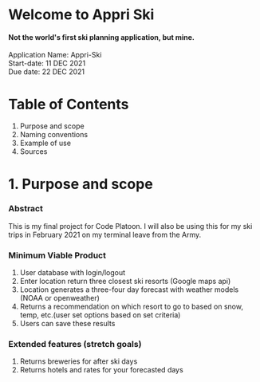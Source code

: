 # Welcome to Appri Ski
#### Not the world's first ski planning application, but mine.
Application Name: Appri-Ski <br/>
Start-date: 11 DEC 2021 <br/>
Due date: 22 DEC 2021 <br/>

# Table of Contents
1. Purpose and scope
2. Naming conventions
3. Example of use
4. Sources

# 1. Purpose and scope
### Abstract
This is my final project for Code Platoon. I will also be using this for my ski trips in February 2021 on my terminal leave from the Army.

### Minimum Viable Product
1. User database with login/logout
2. Enter location return three closest ski resorts (Google maps api)
3. Location generates a three-four day forecast with weather models (NOAA or openweather)
4. Returns a recommendation on which resort to go to based on snow, temp, etc.(user set options based on set criteria)
5. Users can save these results

### Extended features (stretch goals)
1. Returns breweries for after ski days
2. Returns hotels and rates for your forecasted days 
